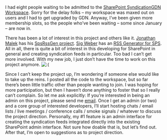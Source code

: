 I had eight people waiting to be admitted to the [SharePoint
Syndication](http://devhawk.net/prj_SharePointSynd.aspx)[GDN
Workspace](http://www.gotdotnet.com/Community/Workspaces/workspace.aspx?id=bef1fffe-6d20-42c8-a72d-ae7e9a5a194b).
Sorry for the delay folks – my workspace was maxed out on users and I
had to get upgraded by GDN. Anyway, I’ve been given more membership
slots, so the people who’ve been waiting – some since January – are now
in.

There has been a lot of interest in this project and others like it.
[Jonathan Malek](http://www.jonathanmalek.com/blog/) has his [SpsRssGen
project](http://www.jonathanmalek.com/blog/articles/179.aspx). [Sig
Weber](http://www.asaris-matrix.com/sweber/playground/default.aspx) has
an [RSS Generator for
SPS](http://www.asaris-matrix.com/sweber/playground/Lists/Announcements/DispForm.aspx?ID=23&Source=http://www.asaris-matrix.com/sweber/playground/default.aspx).
All in all, there is quite a bit of interest in this developing for
SharePoint in general and creating syndication feeds in particular. Too
bad I can’t get more involved. With my new job, I just don’t have the
time to work on this project anymore.
![:(](http://devhawk.net/wp-includes/images/smilies/icon_sad.gif)

Since I can’t keep the project up, I’m wondering if someone else would
like to take up the reins. I posted all the code to the workspace, but
so far there’s been little traffic other than people wanting to join. I
was hoping for more participation, but then I haven’t done anything to
foster that so I really can’t complain. So let me ask explicitly: If
you’re interested in being an admin on this project, please send me
[email](mailto:hpierson@microsoft.com?subject=SPSynd). Once I get an
admin (or two) and a core group of interested developers, I’ll start
hosting chats / email lists / live meetings / conference calls / smoke
signals / whatever to discuss the project direction. Personally, my \#1
feature is an admin interface for creating the syndication feeds
integrated directly into the existing SharePoint admin interface. Not
sure how doable that is, but let’s find out. After that, I’m open to
suggestions as to project direction.
